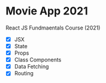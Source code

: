 # Movie App 2021

React JS Fundmaentals Course (2021)

- [x] JSX
- [x] State
- [x] Props
- [x] Class Components
- [x] Data Fetching
- [x] Routing
